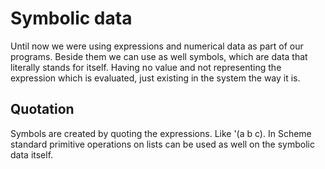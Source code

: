 # Symbolic data

Until now we were using expressions and numerical data as part of our
programs. Beside them we can use as well symbols, which are data that
literally stands for itself. Having no value and not representing the
expression which is evaluated, just existing in the system the way it
is.

## Quotation

Symbols are created by quoting the expressions. Like '(a b c).
In Scheme standard primitive operations on lists can be used as well on
the symbolic data itself.
